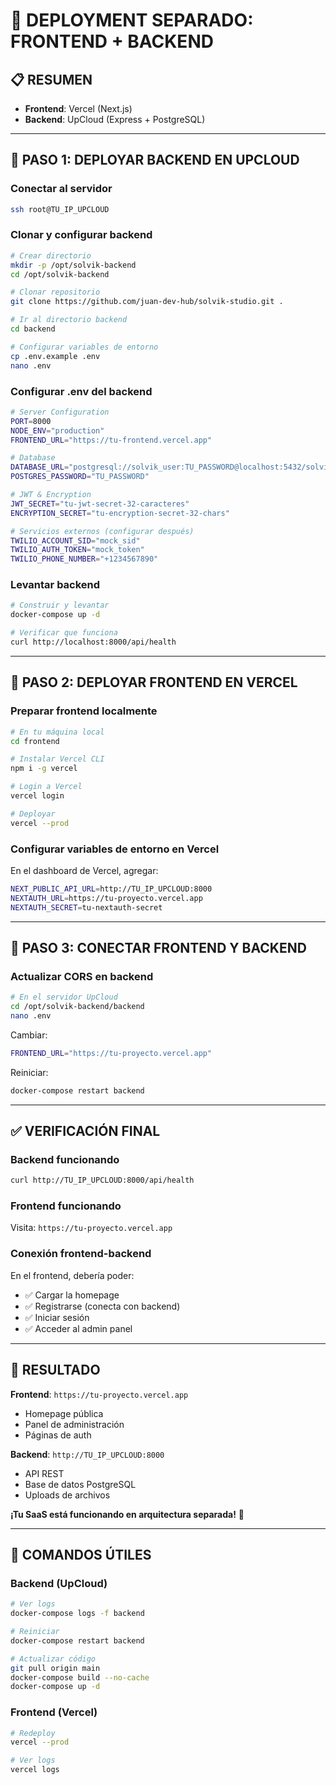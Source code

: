 # 🚀 DEPLOYMENT SEPARADO: FRONTEND + BACKEND

## 📋 **RESUMEN**
- **Frontend**: Vercel (Next.js)
- **Backend**: UpCloud (Express + PostgreSQL)

---

## 🎯 **PASO 1: DEPLOYAR BACKEND EN UPCLOUD**

### Conectar al servidor
```bash
ssh root@TU_IP_UPCLOUD
```

### Clonar y configurar backend
```bash
# Crear directorio
mkdir -p /opt/solvik-backend
cd /opt/solvik-backend

# Clonar repositorio
git clone https://github.com/juan-dev-hub/solvik-studio.git .

# Ir al directorio backend
cd backend

# Configurar variables de entorno
cp .env.example .env
nano .env
```

### Configurar .env del backend
```bash
# Server Configuration
PORT=8000
NODE_ENV="production"
FRONTEND_URL="https://tu-frontend.vercel.app"

# Database
DATABASE_URL="postgresql://solvik_user:TU_PASSWORD@localhost:5432/solvik_saas"
POSTGRES_PASSWORD="TU_PASSWORD"

# JWT & Encryption
JWT_SECRET="tu-jwt-secret-32-caracteres"
ENCRYPTION_SECRET="tu-encryption-secret-32-chars"

# Servicios externos (configurar después)
TWILIO_ACCOUNT_SID="mock_sid"
TWILIO_AUTH_TOKEN="mock_token"
TWILIO_PHONE_NUMBER="+1234567890"
```

### Levantar backend
```bash
# Construir y levantar
docker-compose up -d

# Verificar que funciona
curl http://localhost:8000/api/health
```

---

## 🎯 **PASO 2: DEPLOYAR FRONTEND EN VERCEL**

### Preparar frontend localmente
```bash
# En tu máquina local
cd frontend

# Instalar Vercel CLI
npm i -g vercel

# Login a Vercel
vercel login

# Deployar
vercel --prod
```

### Configurar variables de entorno en Vercel
En el dashboard de Vercel, agregar:

```bash
NEXT_PUBLIC_API_URL=http://TU_IP_UPCLOUD:8000
NEXTAUTH_URL=https://tu-proyecto.vercel.app
NEXTAUTH_SECRET=tu-nextauth-secret
```

---

## 🔗 **PASO 3: CONECTAR FRONTEND Y BACKEND**

### Actualizar CORS en backend
```bash
# En el servidor UpCloud
cd /opt/solvik-backend/backend
nano .env
```

Cambiar:
```bash
FRONTEND_URL="https://tu-proyecto.vercel.app"
```

Reiniciar:
```bash
docker-compose restart backend
```

---

## ✅ **VERIFICACIÓN FINAL**

### Backend funcionando
```bash
curl http://TU_IP_UPCLOUD:8000/api/health
```

### Frontend funcionando
Visita: `https://tu-proyecto.vercel.app`

### Conexión frontend-backend
En el frontend, debería poder:
- ✅ Cargar la homepage
- ✅ Registrarse (conecta con backend)
- ✅ Iniciar sesión
- ✅ Acceder al admin panel

---

## 🎉 **RESULTADO**

**Frontend**: `https://tu-proyecto.vercel.app`
- Homepage pública
- Panel de administración
- Páginas de auth

**Backend**: `http://TU_IP_UPCLOUD:8000`
- API REST
- Base de datos PostgreSQL
- Uploads de archivos

**¡Tu SaaS está funcionando en arquitectura separada!** 🚀

---

## 🔧 **COMANDOS ÚTILES**

### Backend (UpCloud)
```bash
# Ver logs
docker-compose logs -f backend

# Reiniciar
docker-compose restart backend

# Actualizar código
git pull origin main
docker-compose build --no-cache
docker-compose up -d
```

### Frontend (Vercel)
```bash
# Redeploy
vercel --prod

# Ver logs
vercel logs
```